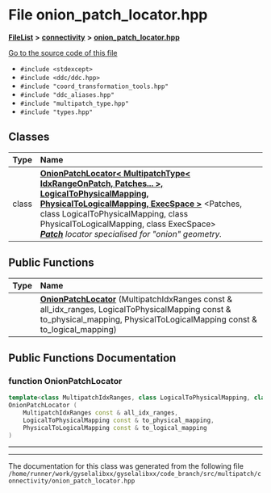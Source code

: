 

# File onion\_patch\_locator.hpp



[**FileList**](files.md) **>** [**connectivity**](dir_28b51abc9241105ab41b66c468e7d019.md) **>** [**onion\_patch\_locator.hpp**](onion__patch__locator_8hpp.md)

[Go to the source code of this file](onion__patch__locator_8hpp_source.md)



* `#include <stdexcept>`
* `#include <ddc/ddc.hpp>`
* `#include "coord_transformation_tools.hpp"`
* `#include "ddc_aliases.hpp"`
* `#include "multipatch_type.hpp"`
* `#include "types.hpp"`















## Classes

| Type | Name |
| ---: | :--- |
| class | [**OnionPatchLocator&lt; MultipatchType&lt; IdxRangeOnPatch, Patches... &gt;, LogicalToPhysicalMapping, PhysicalToLogicalMapping, ExecSpace &gt;**](classOnionPatchLocator_3_01MultipatchType_3_01IdxRangeOnPatch_00_01Patches_8_8_8_01_4_00_01Logicff6c45b073183ccdfc0de0e4a415a7fa.md) &lt;Patches, class LogicalToPhysicalMapping, class PhysicalToLogicalMapping, class ExecSpace&gt;<br>[_**Patch**_](structPatch.md) _locator specialised for "onion" geometry._ |






















## Public Functions

| Type | Name |
| ---: | :--- |
|   | [**OnionPatchLocator**](#function-onionpatchlocator) (MultipatchIdxRanges const & all\_idx\_ranges, LogicalToPhysicalMapping const & to\_physical\_mapping, PhysicalToLogicalMapping const & to\_logical\_mapping) <br> |




























## Public Functions Documentation




### function OnionPatchLocator 

```C++
template<class MultipatchIdxRanges, class LogicalToPhysicalMapping, class PhysicalToLogicalMapping, class ExecSpace>
OnionPatchLocator (
    MultipatchIdxRanges const & all_idx_ranges,
    LogicalToPhysicalMapping const & to_physical_mapping,
    PhysicalToLogicalMapping const & to_logical_mapping
) 
```




<hr>

------------------------------
The documentation for this class was generated from the following file `/home/runner/work/gyselalibxx/gyselalibxx/code_branch/src/multipatch/connectivity/onion_patch_locator.hpp`

